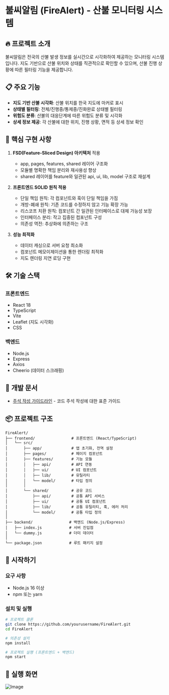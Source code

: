 # 불씨알림 (FireAlert) - 산불 모니터링 시스템

## 🔥 프로젝트 소개

불씨알림은 전국의 산불 발생 정보를 실시간으로 시각화하여 제공하는 모니터링 시스템입니다. 지도 기반으로 산불 위치와 상태를 직관적으로 확인할 수 있으며, 산불 진행 상황에 따른 필터링 기능을 제공합니다.

## 📋 주요 기능

- **지도 기반 산불 시각화**: 산불 위치를 한국 지도에 마커로 표시
- **상태별 필터링**: 전체/진행중/통제중/진화완료 상태별 필터링
- **위험도 분류**: 산불의 대응단계에 따른 위험도 분류 및 시각화
- **상세 정보 제공**: 각 산불에 대한 위치, 진행 상황, 면적 등 상세 정보 확인

## 🌟 핵심 구현 사항

1. **FSD(Feature-Sliced Design) 아키텍처** 적용

   - app, pages, features, shared 레이어 구조화
   - 모듈별 명확한 책임 분리와 재사용성 향상
   - shared 레이어를 feature와 일관된 api, ui, lib, model 구조로 재설계

2. **프론트엔드 SOLID 원칙 적용**

   - 단일 책임 원칙: 각 컴포넌트와 훅이 단일 책임을 가짐
   - 개방-폐쇄 원칙: 기존 코드를 수정하지 않고 기능 확장 가능
   - 리스코프 치환 원칙: 컴포넌트 간 일관된 인터페이스로 대체 가능성 보장
   - 인터페이스 분리: 작고 집중된 컴포넌트 구성
   - 의존성 역전: 추상화에 의존하는 구조

3. **성능 최적화**
   - 데이터 캐싱으로 서버 요청 최소화
   - 컴포넌트 메모이제이션을 통한 렌더링 최적화
   - 지도 렌더링 지연 로딩 구현

## 🛠️ 기술 스택

### 프론트엔드

- React 18
- TypeScript
- Vite
- Leaflet (지도 시각화)
- CSS

### 백엔드

- Node.js
- Express
- Axios
- Cheerio (데이터 스크래핑)

## 📝 개발 문서

- [주석 작성 가이드라인](./docs/comment-guidelines.md) - 코드 주석 작성에 대한 표준 가이드

## 📦 프로젝트 구조

```
FireAlert/
├── frontend/                # 프론트엔드 (React/TypeScript)
│   └── src/
│       ├── app/             # 앱 초기화, 전역 설정
│       ├── pages/           # 페이지 컴포넌트
│       ├── features/        # 기능 모듈
│       │   ├── api/         # API 연동
│       │   ├── ui/          # UI 컴포넌트
│       │   ├── lib/         # 유틸리티
│       │   └── model/       # 타입 정의
│       │
│       └── shared/          # 공유 코드
│           ├── api/         # 공통 API 서비스
│           ├── ui/          # 공통 UI 컴포넌트
│           ├── lib/         # 공통 유틸리티, 훅, 에러 처리
│           └── model/       # 공통 타입 정의
│
├── backend/                # 백엔드 (Node.js/Express)
│   ├── index.js            # 서버 진입점
│   └── dummy.js            # 더미 데이터
│
└── package.json            # 루트 패키지 설정
```

## 🚀 시작하기

### 요구 사항

- Node.js 16 이상
- npm 또는 yarn

### 설치 및 실행

```bash
# 프로젝트 클론
git clone https://github.com/yourusername/FireAlert.git
cd FireAlert

# 의존성 설치
npm install

# 프로젝트 실행 (프론트엔드 + 백엔드)
npm start
```

## 📱 실행 화면

![Image](https://github.com/user-attachments/assets/a4dbccf5-f46f-44d3-915a-c2c931e9675a)
